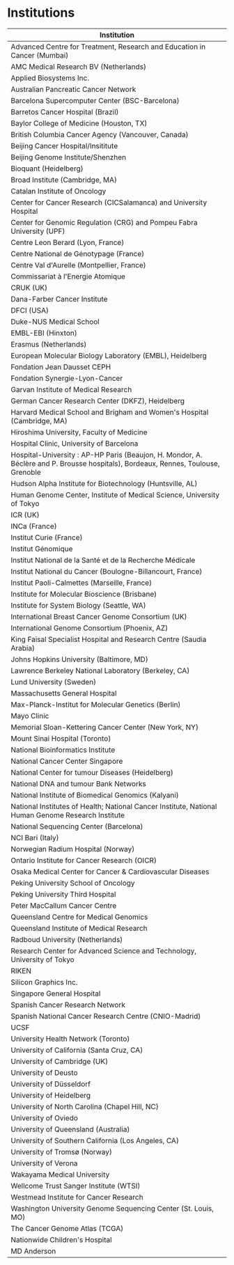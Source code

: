 # Institutions

| **Institution** |
| ---- |
| Advanced Centre for Treatment, Research and Education in Cancer (Mumbai) |
| AMC Medical Research BV (Netherlands) |
| Applied Biosystems Inc. |
| Australian Pancreatic Cancer Network |
| Barcelona Supercomputer Center (BSC-Barcelona) |
| Barretos Cancer Hospital (Brazil) |
| Baylor College of Medicine (Houston, TX) |
| British Columbia Cancer Agency (Vancouver, Canada) |
| Beijing Cancer Hospital/Insititute |
| Beijing Genome Institute/Shenzhen |
| Bioquant (Heidelberg) |
| Broad Institute (Cambridge, MA) |
| Catalan Institute of Oncology |
| Center for Cancer Research (CICSalamanca) and University Hospital |
| Center for Genomic Regulation (CRG) and Pompeu Fabra University (UPF) |
| Centre Leon Berard (Lyon, France) |
| Centre National de Génotypage (France) |
| Centre Val d'Aurelle (Montpellier, France) |
| Commissariat à l'Energie Atomique |
| CRUK (UK) |
| Dana-Farber Cancer Institute |
| DFCI (USA) |
| Duke-NUS Medical School |
| EMBL-EBI (Hinxton) |
| Erasmus (Netherlands) |
| European Molecular Biology Laboratory (EMBL), Heidelberg |
| Fondation Jean Dausset CEPH |
| Fondation Synergie-Lyon-Cancer |
| Garvan Institute of Medical Research |
| German Cancer Research Center (DKFZ), Heidelberg |
| Harvard Medical School and Brigham and Women's Hospital (Cambridge, MA) |
| Hiroshima University, Faculty of Medicine |
| Hospital Clinic, University of Barcelona |
| Hospital-University : AP-HP Paris (Beaujon, H. Mondor, A. Béclère and P. Brousse hospitals), Bordeaux, Rennes, Toulouse, Grenoble |
| Hudson Alpha Institute for Biotechnology (Huntsville, AL) |
| Human Genome Center, Institute of Medical Science, University of Tokyo |
| ICR (UK) |
| INCa (France) |
| Institut Curie (France) |
| Institut Génomique |
| Institut National de la Santé et de la Recherche Médicale |
| Institut National du Cancer (Boulogne-Billancourt, France) |
| Institut Paoli-Calmettes (Marseille, France) |
| Institute for Molecular Bioscience (Brisbane) |
| Institute for System Biology (Seattle, WA) |
| International Breast Cancer Genome Consortium (UK) |
| International Genome Consortium (Phoenix, AZ) |
| King Faisal Specialist Hospital and Research Centre (Saudia Arabia) |
| Johns Hopkins University (Baltimore, MD) |
| Lawrence Berkeley National Laboratory (Berkeley, CA) |
| Lund University (Sweden) |
| Massachusetts General Hospital |
| Max-Planck-Institut for Molecular Genetics (Berlin) |
| Mayo Clinic |
| Memorial Sloan-Kettering Cancer Center (New York, NY) |
| Mount Sinai Hospital (Toronto) |
| National Bioinformatics Institute |
| National Cancer Center Singapore|
| National Center for tumour Diseases (Heidelberg) |
| National DNA and tumour Bank Networks |
| National Institute of Biomedical Genomics (Kalyani) |
| National Institutes of Health; National Cancer Institute, National Human Genome Research Institute |
| National Sequencing Center (Barcelona) |
| NCI Bari (Italy) |
| Norwegian Radium Hospital (Norway) |
| Ontario Institute for Cancer Research (OICR) |
| Osaka Medical Center for Cancer & Cardiovascular Diseases |
| Peking University School of Oncology |
| Peking University Third Hospital |
| Peter MacCallum Cancer Centre |
| Queensland Centre for Medical Genomics |
| Queensland Institute of Medical Research |
| Radboud University (Netherlands) |
| Research Center for Advanced Science and Technology, University of Tokyo |
| RIKEN |
| Silicon Graphics Inc. |
| Singapore General Hospital |
| Spanish Cancer Research Network |
| Spanish National Cancer Research Centre (CNIO-Madrid) |
| UCSF |
| University Health Network (Toronto) |
| University of California (Santa Cruz, CA) |
| University of Cambridge (UK) |
| University of Deusto |
| University of Düsseldorf |
| University of Heidelberg |
| University of North Carolina (Chapel Hill, NC) |
| University of Oviedo |
| University of Queensland (Australia) |
| University of Southern California (Los Angeles, CA) |
| University of Tromsø (Norway) |
| University of Verona |
| Wakayama Medical University |
| Wellcome Trust Sanger Institute (WTSI) |
| Westmead Institute for Cancer Research |
| Washington University Genome Sequencing Center (St. Louis, MO) |
| The Cancer Genome Atlas (TCGA) |
| Nationwide Children's Hospital |
| MD Anderson |
